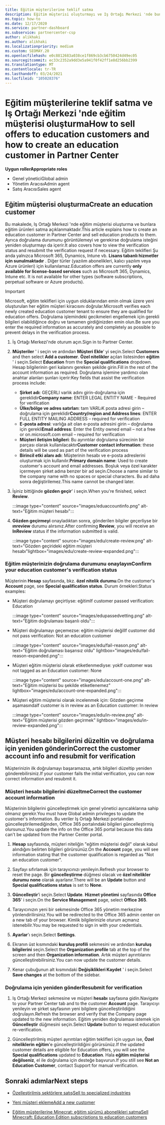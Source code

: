 ```yaml
---
title: Eğitim müşterilerine teklif satma
description: Eğitim müşterisi oluşturmayı ve Iş Ortağı Merkezi 'nde bunlara teklifler satmayı öğrenin. Eğitim müşterinizin doğrulama durumunu onaylamayı içerir.
ms.topic: how-to
ms.date: 12/17/2020
ms.service: partner-dashboard
ms.subservice: partnercenter-csp
author: alikhaki
ms.author: alikhaki
ms.localizationpriority: medium
ms.custom: SEOMAY.20
ms.openlocfilehash: e0c8812683a038ce1f869cb3cb6750424d49ec05
ms.sourcegitcommit: ec33c2352a9dd3e5a941f0f42ff1e8d256bb2399
ms.translationtype: MT
ms.contentlocale: tr-TR
ms.lasthandoff: 03/24/2021
ms.locfileid: "105028376"
---
```

# <a name="how-to-sell-offers-to-education-customers-and-how-to-create-an-education-customer-in-partner-center"></a><span data-ttu-id="62d46-104">Eğitim müşterilerine teklif satma ve Iş Ortağı Merkezi 'nde eğitim müşterisi oluşturma</span><span class="sxs-lookup"><span data-stu-id="62d46-104">How to sell offers to education customers and how to create an education customer in Partner Center</span></span>

<span data-ttu-id="62d46-105">**Uygun roller**</span><span class="sxs-lookup"><span data-stu-id="62d46-105">**Appropriate roles**</span></span>

- <span data-ttu-id="62d46-106">Genel yönetici</span><span class="sxs-lookup"><span data-stu-id="62d46-106">Global admin</span></span>
- <span data-ttu-id="62d46-107">Yönetim Aracısı</span><span class="sxs-lookup"><span data-stu-id="62d46-107">Admin agent</span></span>
- <span data-ttu-id="62d46-108">Satış Aracısı</span><span class="sxs-lookup"><span data-stu-id="62d46-108">Sales agent</span></span>

## <a name="create-an-education-customer"></a><span data-ttu-id="62d46-109">Eğitim müşterisi oluşturma</span><span class="sxs-lookup"><span data-stu-id="62d46-109">Create an education customer</span></span>

<span data-ttu-id="62d46-110">Bu makalede, Iş Ortağı Merkezi 'nde eğitim müşterisi oluşturma ve bunlara eğitim ürünleri satma açıklanmaktadır.</span><span class="sxs-lookup"><span data-stu-id="62d46-110">This article explains how to create an education customer in Partner Center and sell education products to them.</span></span> <span data-ttu-id="62d46-111">Ayrıca doğrulama durumunu görüntülemeyi ve gerekirse doğrulama isteğini yeniden oluşturmayı da içerir.</span><span class="sxs-lookup"><span data-stu-id="62d46-111">It also covers how to view the verification status and resubmit the verification request if necessary.</span></span> <span data-ttu-id="62d46-112">Eğitim teklifleri Şu anda yalnızca Microsoft 365, Dynamics, Intune vb. **Lisans tabanlı hizmetler için sunulmaktadır** . Diğer türler (yazılım abonelikleri, kalıcı yazılım veya Azure ürünleri) için kullanılamaz.</span><span class="sxs-lookup"><span data-stu-id="62d46-112">Education offers are currently **only available for license-based services** such as Microsoft 365, Dynamics, Intune etc. It is not available for other types (software subscriptions, perpetual software or Azure products).</span></span>

> [!IMPORTANT]
> <span data-ttu-id="62d46-113">Microsoft, eğitim teklifleri için uygun olduklarından emin olmak üzere yeni oluşturulan her eğitim müşteri kiracısını doğrular.</span><span class="sxs-lookup"><span data-stu-id="62d46-113">Microsoft verifies each newly created education customer tenant to ensure they are qualified for education offers.</span></span>  <span data-ttu-id="62d46-114">Doğrulama işlemindeki gecikmeleri engellemek için gerekli bilgileri olabildiğince doğru ve tamamen girdiğinizden emin olun.</span><span class="sxs-lookup"><span data-stu-id="62d46-114">Be sure you enter the required information as accurately and completely as possible to prevent delays in the verification process.</span></span>

1. <span data-ttu-id="62d46-115">İş Ortağı Merkezi'nde oturum açın.</span><span class="sxs-lookup"><span data-stu-id="62d46-115">Sign in to Partner Center.</span></span>

2. <span data-ttu-id="62d46-116">**Müşteriler** ' i seçin ve ardından **Müşteri Ekle**' yi seçin.</span><span class="sxs-lookup"><span data-stu-id="62d46-116">Select **Customers** and then select **Add a customer**.</span></span> <span data-ttu-id="62d46-117">**Özel nitelikler** açılan listesinden **eğitim** ' i seçin.</span><span class="sxs-lookup"><span data-stu-id="62d46-117">Select **Education** from the **Special qualifications** dropdown.</span></span>  <span data-ttu-id="62d46-118">Hesap bilgilerinin geri kalanını gereken şekilde girin.</span><span class="sxs-lookup"><span data-stu-id="62d46-118">Fill in the rest of the account information as required.</span></span>  <span data-ttu-id="62d46-119">Doğrulama işlemine yardımcı olan anahtar alanları şunları içerir:</span><span class="sxs-lookup"><span data-stu-id="62d46-119">Key fields that assist the verification process include:</span></span>

   - <span data-ttu-id="62d46-120">**Şirket adı**: GEÇERLI varlık adını girin-doğrulama için gereklidir</span><span class="sxs-lookup"><span data-stu-id="62d46-120">**Company name**: ENTER LEGAL ENTITY NAME - Required for verification</span></span>
   - <span data-ttu-id="62d46-121">**Ülke/bölge ve adres satırları**: tam VARLıK posta adresi girin – doğrulama için gereklidir</span><span class="sxs-lookup"><span data-stu-id="62d46-121">**Country/region and Address lines**: ENTER FULL ENTITY MAILING ADDRESS – required for verification</span></span>
   - <span data-ttu-id="62d46-122">**E-posta adresi**: varlığa ait olan e-posta adresini girin – doğrulama için gerekli</span><span class="sxs-lookup"><span data-stu-id="62d46-122">**Email address**:  Enter the Entity owned email – not a free or on.microsoft.com email – required for verification</span></span>
   - <span data-ttu-id="62d46-123">**Müşteri iletişim bilgileri**: Bu ayrıntılar doğrulama sürecinin bir parçası olarak kullanılacaktır</span><span class="sxs-lookup"><span data-stu-id="62d46-123">**Customer contact information**: these details will be used as part of the verification process</span></span>
   - <span data-ttu-id="62d46-124">**Birincil etki alanı adı**: Müşterinin hesabı ve e-posta adreslerini oluşturmak için kullanılır.</span><span class="sxs-lookup"><span data-stu-id="62d46-124">**Primary domain name**:  Used to create customer's account and email addresses.</span></span>  <span data-ttu-id="62d46-125">Boşluk veya özel karakter içermeyen şirket adına benzer bir ad seçin.</span><span class="sxs-lookup"><span data-stu-id="62d46-125">Choose a name similar to the company name with no spaces or special characters.</span></span>  <span data-ttu-id="62d46-126">Bu ad daha sonra değiştirilemez.</span><span class="sxs-lookup"><span data-stu-id="62d46-126">This name cannot be changed later.</span></span>

3. <span data-ttu-id="62d46-127">İşiniz bittiğinde **gözden geçir**' i seçin.</span><span class="sxs-lookup"><span data-stu-id="62d46-127">When you're finished, select **Review**.</span></span>

   :::image type="content" source="images/eduaccountinfo.png" alt-text="Eğitim müşteri hesabı":::

4. <span data-ttu-id="62d46-129">**Gözden geçirmeyi** onayladıktan sonra, gönderilen bilgiler geçerliyse bir **ınreview** durumu alırsınız.</span><span class="sxs-lookup"><span data-stu-id="62d46-129">After confirming **Review**, you will receive an **InReview** status if the information submitted is valid.</span></span> 

    :::image type="content" source="images/edu/create-review.png" alt-text="Gözden geçirideki eğitim müşteri hesabı"lightbox="images/edu/create-review-expanded.png":::

### <a name="confirm-your-education-customers-verification-status"></a><span data-ttu-id="62d46-131">Eğitim müşterinizin doğrulama durumunu onaylayın</span><span class="sxs-lookup"><span data-stu-id="62d46-131">Confirm your education customer's verification status</span></span>

<span data-ttu-id="62d46-132">Müşterinin **Hesap** sayfasında, bkz. **özel nitelik durumu**.</span><span class="sxs-lookup"><span data-stu-id="62d46-132">On the customer's **Account** page, see **Special qualification status**.</span></span>
<span data-ttu-id="62d46-133">Durum örnekleri:</span><span class="sxs-lookup"><span data-stu-id="62d46-133">Status examples:</span></span>

- <span data-ttu-id="62d46-134">Müşteri doğrulamayı geçirtiyse: eğitim</span><span class="sxs-lookup"><span data-stu-id="62d46-134">If customer passed verification:  Education</span></span>

   :::image type="content" source="images/edupassedvetting.png" alt-text="Eğitim doğrulaması başarılı oldu":::

- <span data-ttu-id="62d46-136">Müşteri doğrulamayı geçemezse: eğitim müşterisi değil</span><span class="sxs-lookup"><span data-stu-id="62d46-136">If customer did not pass verification:  Not an education customer</span></span>

   :::image type="content" source="images/edu/fail-reason.png" alt-text="Eğitim doğrulaması başarısız oldu" lightbox="images/edu/fail-reason-expanded.png":::

- <span data-ttu-id="62d46-138">Müşteri eğitim müşterisi olarak etiketlenmediyse: yok</span><span class="sxs-lookup"><span data-stu-id="62d46-138">If customer was not tagged as an Education customer:  None</span></span>

   :::image type="content" source="images/edu/account-one.png" alt-text="Eğitim müşterisi bu şekilde etiketlenemez" lightbox="images/edu/account-one-expanded.png":::

- <span data-ttu-id="62d46-140">Müşteri eğitim müşterisi olarak incelenmek için: Gözden geçirme aşamasında</span><span class="sxs-lookup"><span data-stu-id="62d46-140">If customer is in review as an Education customer: In review</span></span>

    :::image type="content" source="images/edu/in-review.png" alt-text="Eğitim müşterisi gözden geçirmek" lightbox="images/edu/in-review-expanded.png":::

## <a name="correct-the-customer-account-info-and-resubmit-for-verification"></a><span data-ttu-id="62d46-142">Müşteri hesabı bilgilerini düzeltin ve doğrulama için yeniden gönderin</span><span class="sxs-lookup"><span data-stu-id="62d46-142">Correct the customer account info and resubmit for verification</span></span>

<span data-ttu-id="62d46-143">Müşterinizin ilk doğrulamayı başaramazsa, artık bilgileri düzeltip yeniden gönderebilirsiniz.</span><span class="sxs-lookup"><span data-stu-id="62d46-143">If your customer fails the initial verification, you can now correct information and resubmit it.</span></span>

### <a name="correct-the-customer-account-information"></a><span data-ttu-id="62d46-144">Müşteri hesabı bilgilerini düzeltme</span><span class="sxs-lookup"><span data-stu-id="62d46-144">Correct the customer account information</span></span>

<span data-ttu-id="62d46-145">Müşterinin bilgilerini güncelleştirmek için genel yönetici ayrıcalıklarına sahip olmanız gerekir.</span><span class="sxs-lookup"><span data-stu-id="62d46-145">You must have Global admin privileges to update the customer's information.</span></span> <span data-ttu-id="62d46-146">Bu veriler Iş Ortağı Merkezi portalından güncelleştirilemediğinden, Office 365 portalındaki bilgileri güncelleştirmiş olursunuz.</span><span class="sxs-lookup"><span data-stu-id="62d46-146">You update the info on the Office 365 portal because this data can't be updated from the Partner Center portal.</span></span>

1. <span data-ttu-id="62d46-147">**Hesap** sayfasında, müşteri niteliğin "eğitim müşterisi değil" olarak kabul alındığını belirten bilgileri görürsünüz.</span><span class="sxs-lookup"><span data-stu-id="62d46-147">On the **Account** page, you will see information stating that the customer qualification is regarded as "Not an education customer".</span></span>

2. <span data-ttu-id="62d46-148">Sayfayı sıfırlamak için tarayıcınızı yenileyin.</span><span class="sxs-lookup"><span data-stu-id="62d46-148">Refresh your browser to reset the page.</span></span> <span data-ttu-id="62d46-149">Bir **güncelleştirme** düğmesi olacak ve **özel nitelikler durumu** **none** olarak ayarlanır.</span><span class="sxs-lookup"><span data-stu-id="62d46-149">There will be an **Update** button and **Special qualifications status** is set to **None**.</span></span>

3. <span data-ttu-id="62d46-150">**Güncelleştir**’i seçin.</span><span class="sxs-lookup"><span data-stu-id="62d46-150">Select **Update**.</span></span> <span data-ttu-id="62d46-151">**Hizmet yönetimi** sayfasında **Office 365**' i seçin.</span><span class="sxs-lookup"><span data-stu-id="62d46-151">On the **Service Management** page, select **Office 365**.</span></span>

4. <span data-ttu-id="62d46-152">Tarayıcınızın yeni bir sekmesinde Office 365 yönetim merkezine yönlendirilirsiniz.</span><span class="sxs-lookup"><span data-stu-id="62d46-152">You will be redirected to the Office 365 admin center on a new tab of your browser.</span></span> <span data-ttu-id="62d46-153">Kimlik bilgilerinizle oturum açmanız istenebilir.</span><span class="sxs-lookup"><span data-stu-id="62d46-153">You may be requested to sign in with your credentials.</span></span>

5. <span data-ttu-id="62d46-154">**Ayarlar**'ı seçin.</span><span class="sxs-lookup"><span data-stu-id="62d46-154">Select **Settings**.</span></span>

6. <span data-ttu-id="62d46-155">Ekranın üst kısmındaki **kuruluş profili** sekmesini ve ardından **kuruluş bilgilerini** seçin.</span><span class="sxs-lookup"><span data-stu-id="62d46-155">Select the **Organization profile** tab at the top of the screen and then **Organization information**.</span></span> <span data-ttu-id="62d46-156">Artık müşteri ayrıntılarını güncelleştirebilirsiniz.</span><span class="sxs-lookup"><span data-stu-id="62d46-156">You can now update the customer details.</span></span>

7. <span data-ttu-id="62d46-157">Kenar çubuğunun alt kısmındaki **Değişiklikleri Kaydet** ' i seçin.</span><span class="sxs-lookup"><span data-stu-id="62d46-157">Select **Save changes** at the bottom of the sidebar.</span></span>  

### <a name="resubmit-for-verification"></a><span data-ttu-id="62d46-158">Doğrulama için yeniden gönder</span><span class="sxs-lookup"><span data-stu-id="62d46-158">Resubmit for verification</span></span>

1. <span data-ttu-id="62d46-159">Iş Ortağı Merkezi sekmesine ve müşteri **hesabı** sayfasına gidin.</span><span class="sxs-lookup"><span data-stu-id="62d46-159">Navigate to your Partner Center tab and to the customer **Account** page.</span></span> <span data-ttu-id="62d46-160">Tarayıcıyı yenileyin ve şirket sayfasının yeni bilgilere güncelleştirildiğini doğrulayın.</span><span class="sxs-lookup"><span data-stu-id="62d46-160">Refresh the browser and verify that the Company page updated to the new information.</span></span> <span data-ttu-id="62d46-161">Eğitim yeniden doğrulaması istemek için **Güncelleştir** düğmesini seçin.</span><span class="sxs-lookup"><span data-stu-id="62d46-161">Select **Update** button to request education re-verification.</span></span>

2. <span data-ttu-id="62d46-162">Güncelleştirilmiş müşteri ayrıntıları eğitim teklifleri için uygun ise, **Özel niteliklerin** **eğitim**'e güncelleştirildiğini görürsünüz.</span><span class="sxs-lookup"><span data-stu-id="62d46-162">If the updated customer details are eligible for Education offers, you will see the **Special qualifications** updated to **Education**.</span></span> <span data-ttu-id="62d46-163">Hala **eğitim müşterisi değilseniz**, el ile doğrulama için desteğe başvurun.</span><span class="sxs-lookup"><span data-stu-id="62d46-163">If you still see **Not an Education Customer**, contact Support for manual verification.</span></span>

## <a name="next-steps"></a><span data-ttu-id="62d46-164">Sonraki adımlar</span><span class="sxs-lookup"><span data-stu-id="62d46-164">Next steps</span></span>

- [<span data-ttu-id="62d46-165">Özelleştirilmiş sektörlere satış</span><span class="sxs-lookup"><span data-stu-id="62d46-165">Sell to specialized industries</span></span>](get-special-pricing-for-offers.md)

- [<span data-ttu-id="62d46-166">Yeni müşteri ekleme</span><span class="sxs-lookup"><span data-stu-id="62d46-166">Add a new customer</span></span>](add-a-new-customer.md)

- [<span data-ttu-id="62d46-167">Eğitim müşterilerine Minecrat: eğitim sürümü abonelikleri satma</span><span class="sxs-lookup"><span data-stu-id="62d46-167">Sell Minecraft: Education Edition subscriptions to education customers</span></span>](minecraft-subscriptions.md)
